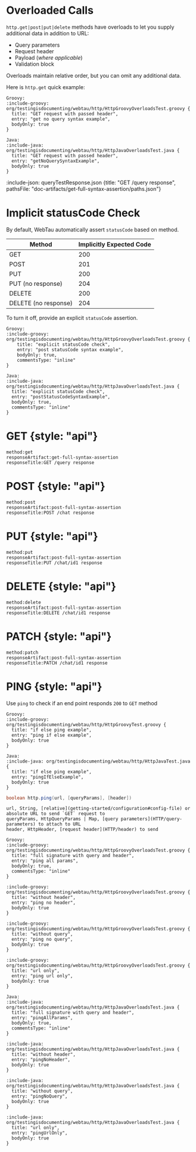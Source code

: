 # Overloaded Calls

`http.get|post|put|delete` methods have overloads to let you supply additional data in addition to URL:
* Query parameters
* Request header
* Payload (*where applicable*)
* Validation block

Overloads maintain relative order, but you can omit any additional data.

Here is `http.get` quick example:

```tabs 
Groovy: 
:include-groovy: org/testingisdocumenting/webtau/http/HttpGroovyOverloadsTest.groovy {
  title: "GET request with passed header",
  entry: "get no query syntax example",
  bodyOnly: true
}

Java: 
:include-java: org/testingisdocumenting/webtau/http/HttpJavaOverloadsTest.java {
  title: "GET request with passed header",
  entry: "getNoQuerySyntaxExample", 
  bodyOnly: true
}
``` 

:include-json: queryTestResponse.json {title: "GET /query response", pathsFile: "doc-artifacts/get-full-syntax-assertion/paths.json"}

# Implicit statusCode Check

By default, WebTau automatically assert `statusCode` based on method.

| Method              | Implicitly Expected Code |
| --------------------|--------------------------|
| GET                 | 200                      |
| POST                | 201                      |
| PUT                 | 200                      |
| PUT (no response)   | 204                      |
| DELETE              | 200                      |
| DELETE (no response)| 204                      |

To turn it off, provide an explicit `statusCode` assertion.

```tabs
Groovy:
:include-groovy: org/testingisdocumenting/webtau/http/HttpGroovyOverloadsTest.groovy {
    title: "explicit statusCode check",
    entry: "post statusCode syntax example", 
    bodyOnly: true,
    commentsType: "inline"
}

Java:
:include-java: org/testingisdocumenting/webtau/http/HttpJavaOverloadsTest.java {
  title: "explicit statusCode check",
  entry: "postStatusCodeSyntaxExample", 
  bodyOnly: true,
  commentsType: "inline"
}
```

# GET {style: "api"}

```template HTTP-calls-no-body-template.md
method:get
responseArtifact:get-full-syntax-assertion
responseTitle:GET /query response
```

# POST {style: "api"}

```template HTTP-calls-with-body-template.md
method:post
responseArtifact:post-full-syntax-assertion
responseTitle:POST /chat response
```

# PUT {style: "api"}

```template HTTP-calls-with-body-template.md
method:put
responseArtifact:post-full-syntax-assertion
responseTitle:PUT /chat/id1 response
```

# DELETE {style: "api"}

```template HTTP-calls-no-body-template.md
method:delete
responseArtifact:post-full-syntax-assertion
responseTitle:DELETE /chat/id1 response
```

# PATCH {style: "api"}

```template HTTP-calls-with-body-template.md
method:patch
responseArtifact:post-full-syntax-assertion
responseTitle:PATCH /chat/id1 response
```

# PING {style: "api"}

Use `ping` to check if an end point responds `200` to `GET` method

```tabs
Groovy:
:include-groovy: org/testingisdocumenting/webtau/http/HttpGroovyTest.groovy {
  title: "if else ping example",
  entry: "ping if else example", 
  bodyOnly: true
}

Java:
:include-java: org/testingisdocumenting/webtau/http/HttpJavaTest.java {
  title: "if else ping example",
  entry: "pingIfElseExample", 
  bodyOnly: true
}
```

```java {title: "full signature"}
boolean http.ping(url, [queryParams], [header]) 
```

```api-parameters
url, String, [relative](getting-started/configuration#config-file) or absolute URL to send `GET` request to
queryParams, HttpQueryParams | Map, [query parameters](HTTP/query-parameters) to attach to URL 
header, HttpHeader, [request header](HTTP/header) to send 
```

```tabs 
Groovy: 
:include-groovy: org/testingisdocumenting/webtau/http/HttpGroovyOverloadsTest.groovy {
  title: "full signature with query and header",
  entry: "ping all params", 
  bodyOnly: true,
  commentsType: "inline"
}

:include-groovy: org/testingisdocumenting/webtau/http/HttpGroovyOverloadsTest.groovy {
  title: "without header",
  entry: "ping no header",
  bodyOnly: true 
}

:include-groovy: org/testingisdocumenting/webtau/http/HttpGroovyOverloadsTest.groovy {
  title: "without query",
  entry: "ping no query",
  bodyOnly: true
}

:include-groovy: org/testingisdocumenting/webtau/http/HttpGroovyOverloadsTest.groovy {
  title: "url only",
  entry: "ping url only",
  bodyOnly: true
}

Java: 
:include-java: org/testingisdocumenting/webtau/http/HttpJavaOverloadsTest.java {
  title: "full signature with query and header", 
  entry: "pingAllParams", 
  bodyOnly: true,
  commentsType: "inline"
}

:include-java: org/testingisdocumenting/webtau/http/HttpJavaOverloadsTest.java {
  title: "without header",
  entry: "pingNoHeader", 
  bodyOnly: true
}

:include-java: org/testingisdocumenting/webtau/http/HttpJavaOverloadsTest.java {
  title: "without query",
  entry: "pingNoQuery", 
  bodyOnly: true
}

:include-java: org/testingisdocumenting/webtau/http/HttpJavaOverloadsTest.java {
  title: "url only",
  entry: "pingUrlOnly", 
  bodyOnly: true
}
``` 